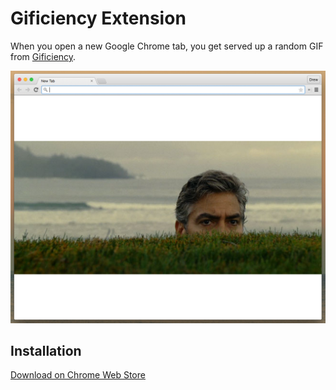 Gificiency Extension
====================

When you open a new Google Chrome tab, you get served up a random GIF from [Gificiency](http://gificiency.com).

![Screenshot Preview](screenshots/preview.png)

Installation
------------

[Download on Chrome Web Store](https://chrome.google.com/webstore/detail/gificiency/ncmabihpoeajogpfldhcimcgafpalchb)
